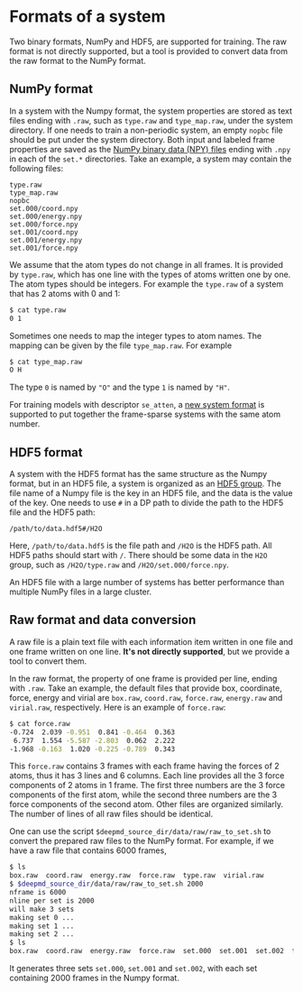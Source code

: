 # Formats of a system

Two binary formats, NumPy and HDF5, are supported for training. The raw format is not directly supported, but a tool is provided to convert data from the raw format to the NumPy format.

## NumPy format

In a system with the Numpy format, the system properties are stored as text files ending with `.raw`, such as `type.raw` and `type_map.raw`, under the system directory. If one needs to train a non-periodic system, an empty `nopbc` file should be put under the system directory. Both input and labeled frame properties are saved as the [NumPy binary data (NPY) files](https://numpy.org/doc/stable/reference/generated/numpy.lib.format.html#npy-format) ending with `.npy` in each of the `set.*` directories. Take an example, a system may contain the following files:

```
type.raw
type_map.raw
nopbc
set.000/coord.npy
set.000/energy.npy
set.000/force.npy
set.001/coord.npy
set.001/energy.npy
set.001/force.npy
```

We assume that the atom types do not change in all frames. It is provided by `type.raw`, which has one line with the types of atoms written one by one. The atom types should be integers. For example the `type.raw` of a system that has 2 atoms with 0 and 1:

```bash
$ cat type.raw
0 1
```

Sometimes one needs to map the integer types to atom names. The mapping can be given by the file `type_map.raw`. For example

```bash
$ cat type_map.raw
O H
```

The type `0` is named by `"O"` and the type `1` is named by `"H"`.

For training models with descriptor `se_atten`, a [new system format](../model/train-se-atten.md#data-format) is supported to put together the frame-sparse systems with the same atom number.

## HDF5 format

A system with the HDF5 format has the same structure as the Numpy format, but in an HDF5 file, a system is organized as an [HDF5 group](https://docs.h5py.org/en/stable/high/group.html). The file name of a Numpy file is the key in an HDF5 file, and the data is the value of the key. One needs to use `#` in a DP path to divide the path to the HDF5 file and the HDF5 path:

```
/path/to/data.hdf5#/H2O
```

Here, `/path/to/data.hdf5` is the file path and `/H2O` is the HDF5 path. All HDF5 paths should start with `/`. There should be some data in the `H2O` group, such as `/H2O/type.raw` and `/H2O/set.000/force.npy`.

An HDF5 file with a large number of systems has better performance than multiple NumPy files in a large cluster.

## Raw format and data conversion

A raw file is a plain text file with each information item written in one file and one frame written on one line. **It's not directly supported**, but we provide a tool to convert them.

In the raw format, the property of one frame is provided per line, ending with `.raw`. Take an example, the default files that provide box, coordinate, force, energy and virial are `box.raw`, `coord.raw`, `force.raw`, `energy.raw` and `virial.raw`, respectively. Here is an example of `force.raw`:

```bash
$ cat force.raw
-0.724  2.039 -0.951  0.841 -0.464  0.363
 6.737  1.554 -5.587 -2.803  0.062  2.222
-1.968 -0.163  1.020 -0.225 -0.789  0.343
```

This `force.raw` contains 3 frames with each frame having the forces of 2 atoms, thus it has 3 lines and 6 columns. Each line provides all the 3 force components of 2 atoms in 1 frame. The first three numbers are the 3 force components of the first atom, while the second three numbers are the 3 force components of the second atom. Other files are organized similarly. The number of lines of all raw files should be identical.

One can use the script `$deepmd_source_dir/data/raw/raw_to_set.sh` to convert the prepared raw files to the NumPy format. For example, if we have a raw file that contains 6000 frames,

```bash
$ ls
box.raw  coord.raw  energy.raw  force.raw  type.raw  virial.raw
$ $deepmd_source_dir/data/raw/raw_to_set.sh 2000
nframe is 6000
nline per set is 2000
will make 3 sets
making set 0 ...
making set 1 ...
making set 2 ...
$ ls
box.raw  coord.raw  energy.raw  force.raw  set.000  set.001  set.002  type.raw  virial.raw
```

It generates three sets `set.000`, `set.001` and `set.002`, with each set containing 2000 frames in the Numpy format.
